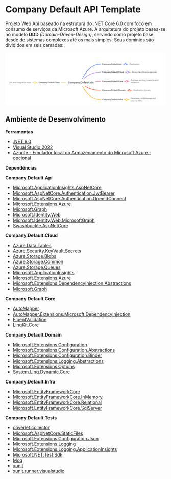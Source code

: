 # Company Default API Template
Projeto Web Api baseado na estrutura do .NET Core 6.0 com foco em consumo de serviços da Microsoft Azure.
A arquitetura do projeto basea-se no modelo **DDD** *(Domain-Driven-Design)*, servindo como projeto base desde de sistemas complexos até os mais simples. Seus domínios são divididos em seis camadas:

![Company Default DDD](https://github.com/angelicaflausino/dotnet-core-6-template/blob/master/Wiki/images/companydefaultDDD.PNG)

## Ambiente de Desenvolvimento

**Ferramentas**

- [.NET 6.0](https://dotnet.microsoft.com/pt-br/download/dotnet/6.0)
- [Visual Studio 2022](https://visualstudio.microsoft.com/pt-br/vs/)
- [Azurite - Emulador local do Armazenamento do Microsoft Azure - opcional](https://learn.microsoft.com/pt-br/azure/storage/common/storage-use-azurite?tabs=visual-studio)

**Dependências**

**Company.Default.Api**
- [Microsoft.ApplicationInsights.AspNetCore](https://www.nuget.org/packages/Microsoft.ApplicationInsights.AspNetCore/2.21.0?_src=template)
- [Microsoft.AspNetCore.Authentication.JwtBearer](https://www.nuget.org/packages/Microsoft.AspNetCore.Authentication.JwtBearer/6.0.12?_src=template#dependencies-body-tab)
- [Microsoft.AspNetCore.Authentication.OpenIdConnect](https://www.nuget.org/packages/Microsoft.AspNetCore.Authentication.OpenIdConnect/6.0.12?_src=template)
- [Microsoft.Extensions.Azure](https://www.nuget.org/packages/Microsoft.Extensions.Azure/1.6.0?_src=template)
- [Microsoft.Graph](https://www.nuget.org/packages/Microsoft.Graph/4.52.0?_src=template)
- [Microsoft.Identity.Web](https://www.nuget.org/packages/Microsoft.Identity.Web/1.25.10?_src=template)
- [Microsoft.Identity.Web.MicrosoftGraph](https://www.nuget.org/packages/Microsoft.Identity.Web.MicrosoftGraph/1.25.10?_src=template)
- [Swashbuckle.AspNetCore](https://www.nuget.org/packages/Swashbuckle.AspNetCore/6.2.3?_src=template)

**Company.Default.Cloud**
- [Azure.Data.Tables](https://www.nuget.org/packages/Azure.Data.Tables/12.7.1?_src=template)
- [Azure.Security.KeyVault.Secrets](https://www.nuget.org/packages/Azure.Security.KeyVault.Secrets/4.4.0?_src=template)
- [Azure.Storage.Blobs](https://www.nuget.org/packages/Azure.Storage.Blobs/12.14.1?_src=template)
- [Azure.Storage.Common](https://www.nuget.org/packages/Azure.Storage.Common/12.13.0?_src=template)
- [Azure.Storage.Queues](https://www.nuget.org/packages/Azure.Storage.Queues/12.12.0?_src=template)
- [Microsoft.ApplicationInsights](https://www.nuget.org/packages/Microsoft.ApplicationInsights/2.21.0?_src=template)
- [Microsoft.Extensions.Azure](https://www.nuget.org/packages/Microsoft.Extensions.Azure/1.6.0?_src=template)
- [Microsoft.Extensions.DependencyInjection.Abstractions](https://www.nuget.org/packages/Microsoft.Extensions.DependencyInjection.Abstractions/7.0.0?_src=template)
- [Microsoft.Graph](https://www.nuget.org/packages/Microsoft.Graph/4.52.0?_src=template)

**Company.Default.Core**
- [AutoMapper](https://www.nuget.org/packages/AutoMapper/12.0.0?_src=template)
- [AutoMapper.Extensions.Microsoft.DependencyInjection](https://www.nuget.org/packages/AutoMapper.Extensions.Microsoft.DependencyInjection/12.0.0?_src=template)
- [FluentValidation](https://www.nuget.org/packages/FluentValidation/11.4.0?_src=template)
- [LinqKit.Core](https://www.nuget.org/packages/LinqKit.Core/1.2.3?_src=template)

**Company.Default.Domain**
- [Microsoft.Extensions.Configuration](https://www.nuget.org/packages/Microsoft.Extensions.Configuration/7.0.0?_src=template)
- [Microsoft.Extensions.Configuration.Abstractions](https://www.nuget.org/packages/Microsoft.Extensions.Configuration.Abstractions/7.0.0?_src=template)
- [Microsoft.Extensions.Configuration.Binder](https://www.nuget.org/packages/Microsoft.Extensions.Configuration.Binder/7.0.3?_src=template)
- [Microsoft.Extensions.Logging.Abstractions](https://www.nuget.org/packages/Microsoft.Extensions.Logging.Abstractions/7.0.0?_src=template)
- [Microsoft.Extensions.Options](https://www.nuget.org/packages/Microsoft.Extensions.Options/7.0.1?_src=template)
- [System.Linq.Dynamic.Core](https://www.nuget.org/packages/System.Linq.Dynamic.Core/1.2.24?_src=template)

**Company.Default.Infra**
- [Microsoft.EntityFrameworkCore](https://www.nuget.org/packages/Microsoft.EntityFrameworkCore/7.0.2?_src=template)
- [Microsoft.EntityFrameworkCore.InMemory](https://www.nuget.org/packages/Microsoft.EntityFrameworkCore.InMemory/7.0.2?_src=template)
- [Microsoft.EntityFrameworkCore.Relational](https://www.nuget.org/packages/Microsoft.EntityFrameworkCore.Relational/7.0.2?_src=template)
- [Microsoft.EntityFrameworkCore.SqlServer](https://www.nuget.org/packages/Microsoft.EntityFrameworkCore.SqlServer/7.0.2?_src=template)

**Company.Default.Tests**
- [coverlet.collector](https://www.nuget.org/packages/coverlet.collector/3.1.2?_src=template)
- [Microsoft.AspNetCore.StaticFiles](https://www.nuget.org/packages/Microsoft.AspNetCore.StaticFiles/2.2.0?_src=template)
- [Microsoft.Extensions.Configuration.Json](https://www.nuget.org/packages/Microsoft.Extensions.Configuration.Json/7.0.0?_src=template)
- [Microsoft.Extensions.Logging](https://www.nuget.org/packages/Microsoft.Extensions.Logging/7.0.0?_src=template)
- [Microsoft.Extensions.Logging.ApplicationInsights](https://www.nuget.org/packages/Microsoft.Extensions.Logging.ApplicationInsights/2.21.0?_src=template)
- [Microsoft.NET.Test.Sdk](https://www.nuget.org/packages/Microsoft.NET.Test.Sdk/17.1.0?_src=template)
- [Moq](https://www.nuget.org/packages/Moq/4.18.4?_src=template)
- [xunit](https://www.nuget.org/packages/xunit/2.4.1?_src=template)
- [xunit.runner.visualstudio](https://www.nuget.org/packages/xunit.runner.visualstudio/2.4.3?_src=template)

